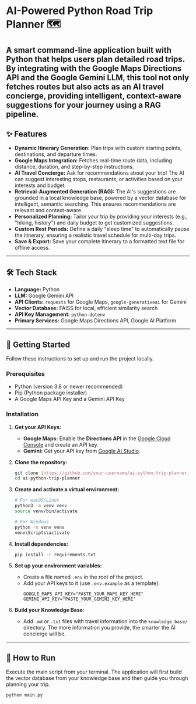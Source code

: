 # AI-Powered Python Road Trip Planner 🗺️

A smart command-line application built with Python that helps users plan detailed road trips. By integrating with the **Google Maps Directions API** and the **Google Gemini LLM**, this tool not only fetches routes but also acts as an AI travel concierge, providing intelligent, context-aware suggestions for your journey using a RAG pipeline.
---

## ✨ Features

- **Dynamic Itinerary Generation:** Plan trips with custom starting points, destinations, and departure times.
- **Google Maps Integration:** Fetches real-time route data, including distance, duration, and step-by-step instructions.
- **AI Travel Concierge:** Ask for recommendations about your trip! The AI can suggest interesting stops, restaurants, or activities based on your interests and budget.
- **Retrieval-Augmented Generation (RAG):** The AI's suggestions are grounded in a local knowledge base, powered by a vector database for intelligent, semantic searching. This ensures recommendations are relevant and context-aware.
- **Personalized Planning:** Tailor your trip by providing your interests (e.g., "hiking, history") and daily budget to get customized suggestions.
- **Custom Rest Periods:** Define a daily "sleep time" to automatically pause the itinerary, ensuring a realistic travel schedule for multi-day trips.
- **Save & Export:** Save your complete itinerary to a formatted text file for offline access.

---

## 🛠️ Tech Stack

- **Language:** Python
- **LLM:** Google Gemini API
- **API Clients:** `requests` for Google Maps, `google-generativeai` for Gemini
- **Vector Database:** FAISS for local, efficient similarity search
- **API Key Management:** `python-dotenv`
- **Primary Services:** Google Maps Directions API, Google AI Platform

---

## 🚀 Getting Started

Follow these instructions to set up and run the project locally.

### Prerequisites

- Python (version 3.8 or newer recommended)
- Pip (Python package installer)
- A Google Maps API Key and a Gemini API Key

### Installation

1.  **Get your API Keys:**
    - **Google Maps:** Enable the **Directions API** in the [Google Cloud Console](https://console.cloud.google.com/) and create an API key.
    - **Gemini:** Get your API key from [Google AI Studio](https://aistudio.google.com/app/apikey).

2.  **Clone the repository:**
    ```bash
    git clone [https://github.com/your-username/ai-python-trip-planner.git](https://github.com/your-username/ai-python-trip-planner.git)
    cd ai-python-trip-planner
    ```

3.  **Create and activate a virtual environment:**
    ```bash
    # For macOS/Linux
    python3 -m venv venv
    source venv/bin/activate

    # For Windows
    python -m venv venv
    venv\Scripts\activate
    ```

4.  **Install dependencies:**
    ```bash
    pip install -r requirements.txt
    ```

5.  **Set up your environment variables:**
    - Create a file named `.env` in the root of the project.
    - Add your API keys to it (use `.env.example` as a template):
      ```
      GOOGLE_MAPS_API_KEY="PASTE_YOUR_MAPS_KEY_HERE"
      GEMINI_API_KEY="PASTE_YOUR_GEMINI_KEY_HERE"
      ```

6.  **Build your Knowledge Base:**
    - Add `.md` or `.txt` files with travel information into the `knowledge_base/` directory. The more information you provide, the smarter the AI concierge will be.

---

## 🏃 How to Run

Execute the main script from your terminal. The application will first build the vector database from your knowledge base and then guide you through planning your trip.

```bash
python main.py

